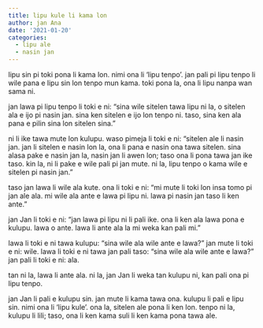 ```yaml
---
title: lipu kule li kama lon
author: jan Ana
date: '2021-01-20'
categories:
  - lipu ale
  - nasin jan
---
```


lipu sin pi toki pona li kama lon. nimi ona li ‘lipu tenpo’. jan pali pi lipu tenpo li wile pana e lipu sin lon tenpo mun kama. toki pona la, ona li lipu nanpa wan sama ni.

jan lawa pi lipu tenpo li toki e ni: “sina wile sitelen tawa lipu ni la, o sitelen ala e ijo pi nasin jan. sina ken sitelen e ijo lon tenpo ni. taso, sina ken ala pana e pilin sina lon sitelen sina.”

ni li ike tawa mute lon kulupu. waso pimeja li toki e ni: “sitelen ale li nasin jan. jan li sitelen e nasin lon la, ona li pana e nasin ona tawa sitelen. sina alasa pake e nasin jan la, nasin jan li awen lon; taso ona li pona tawa jan ike taso. kin la, ni li pake e wile pali pi jan mute. ni la, lipu tenpo o kama wile e sitelen pi nasin jan.”

taso jan lawa li wile ala kute. ona li toki e ni: “mi mute li toki lon insa tomo pi jan ale ala. mi wile ala ante e lawa pi lipu ni. lawa pi nasin jan taso li ken ante.”

jan Jan li toki e ni: “jan lawa pi lipu ni li pali ike. ona li ken ala lawa pona e kulupu. lawa o ante. lawa li ante ala la mi weka kan pali mi.”

lawa li toki e ni tawa kulupu: “sina wile ala wile ante e lawa?” jan mute li toki e ni: wile. lawa li toki e ni tawa jan pali taso: “sina wile ala wile ante e lawa?” jan pali li toki e ni: ala.

tan ni la, lawa li ante ala. ni la, jan Jan li weka tan kulupu ni, kan pali ona pi lipu tenpo.

jan Jan li pali e kulupu sin. jan mute li kama tawa ona. kulupu li pali e lipu sin. nimi ona li ‘lipu kule’. ona la, sitelen ale pona li ken lon. tenpo ni la, kulupu li lili; taso, ona li ken kama suli li ken kama pona tawa ale.
